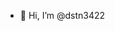 - 👋 Hi, I’m @dstn3422

<!---
dstn3422/dstn3422 is a ✨ special ✨ repository because its `README.md` (this file) appears on your GitHub profile.
You can click the Preview link to take a look at your changes.
--->
